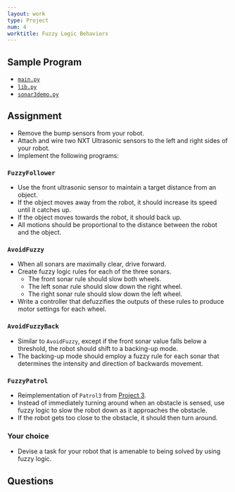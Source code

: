 ```yaml
---
layout: work
type: Project
num: 4
worktitle: Fuzzy Logic Behaviors
---
```


## Sample Program

* [`main.py`]({{site.baseurl}}/assets/programs/fuzzy_demo/main.py)
* [`lib.py`]({{site.baseurl}}/assets/programs/fuzzy_demo/lib.py)
* [`sonar3demo.py`]({{site.baseurl}}/assets/programs/fuzzy_demo/sonar3demo.py)



## Assignment

* Remove the bump sensors from your robot.
* Attach and wire two NXT Ultrasonic sensors to the left and right 
  sides of your robot.
* Implement the following programs: 

### `FuzzyFollower`
* Use the front ultrasonic sensor to maintain a target distance
  from an object. 
* If the object moves away from the robot, it should increase its speed until it catches up. 
* If the object moves towards the robot, it should back up. 
* All motions should be proportional to the distance between the robot and the object.

### `AvoidFuzzy`
* When all sonars are maximally clear, drive forward.
* Create fuzzy logic rules for each of the three sonars.
  * The front sonar rule should slow both wheels.
  * The left sonar rule should slow down the right wheel.
  * The right sonar rule should slow down the left wheel.
* Write a controller that defuzzifies the outputs of these rules
  to produce motor settings for each wheel.
  
### `AvoidFuzzyBack`
* Similar to `AvoidFuzzy`, except if the front sonar value 
  falls below a threshold, the robot should shift to a backing-up mode.
* The backing-up mode should employ a fuzzy rule for each sonar that
  determines the intensity and direction of backwards movement.
  
### `FuzzyPatrol`
* Reimplementation of `Patrol3` from [Project 3]({{site.baseurl}}/projects/modes.html).
* Instead of immediately turning around when an obstacle is sensed,
  use fuzzy logic to slow the robot down as it approaches the obstacle.
* If the robot gets too close to the obstacle, it should then turn around.

### Your choice
* Devise a task for your robot that is amenable to being solved by using fuzzy logic.


## Questions


